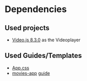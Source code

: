 # Dependencies

## Used projects

- [Video.js 8.3.0](https://github.com/videojs/video.js) as the Videoplayer
  
## Used Guides/Templates

- [App.css](https://gist.github.com/adrianhajdin/997a8cdf94234e889fa47be89a4759f1#file-search-svg)
- [movies-app](https://github.com/samaronybarros/movies-app) [guide](https://medium.com/swlh/how-to-create-your-first-mern-mongodb-express-js-react-js-and-node-js-stack-7e8b20463e66)